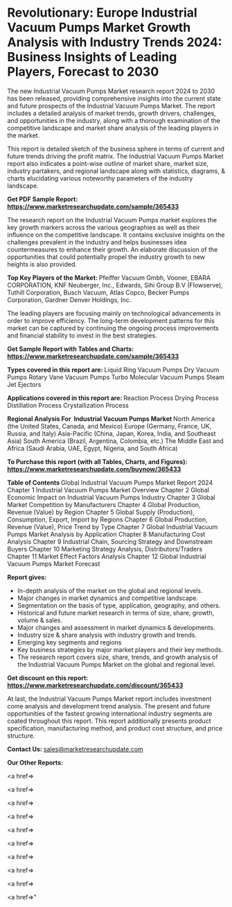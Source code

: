 # Revolutionary: Europe Industrial Vacuum Pumps Market Growth Analysis with Industry Trends 2024: Business Insights of Leading Players, Forecast to 2030

The new Industrial Vacuum Pumps Market research report 2024 to 2030 has been released, providing comprehensive insights into the current state and future prospects of the Industrial Vacuum Pumps Market. The report includes a detailed analysis of market trends, growth drivers, challenges, and opportunities in the industry, along with a thorough examination of the competitive landscape and market share analysis of the leading players in the market.

This report is detailed sketch of the business sphere in terms of current and future trends driving the profit matrix. The Industrial Vacuum Pumps Market report also indicates a point-wise outline of market share, market size, industry partakers, and regional landscape along with statistics, diagrams, &amp; charts elucidating various noteworthy parameters of the industry landscape.

<strong><b>Get PDF Sample Report: <a href=https://www.marketresearchupdate.com/sample/365433>https://www.marketresearchupdate.com/sample/365433</a></b></strong>

The research report on the Industrial Vacuum Pumps market explores the key growth markers across the various geographies as well as their influence on the competitive landscape. It contains exclusive insights on the challenges prevalent in the industry and helps businesses idea countermeasures to enhance their growth. An elaborate discussion of the opportunities that could potentially propel the industry growth to new heights is also provided.

<strong><b>Top Key Players of the Market:
</b></strong>Pfeiffer Vacuum Gmbh, Vooner, EBARA CORPORATION, KNF Neuberger, Inc., Edwards, Sihi Group B.V (Flowserve), Tuthill Corporation, Busch Vacuum, Atlas Copco, Becker Pumps Corporation, Gardner Denver Holdings, Inc.<strong><b>
</b></strong>

The leading players are focusing mainly on technological advancements in order to improve efficiency. The long-term development patterns for this market can be captured by continuing the ongoing process improvements and financial stability to invest in the best strategies.

<strong><b>Get Sample Report with Tables and Charts: <a href=https://www.marketresearchupdate.com/sample/365433>https://www.marketresearchupdate.com/sample/365433</a></b></strong>

<strong><b>Types covered in this report are:
</b></strong>Liquid Ring Vacuum Pumps
Dry Vacuum Pumps
Rotary Vane Vacuum Pumps
Turbo Molecular Vacuum Pumps
Steam Jet Ejectors<strong><b>
</b></strong>

<strong><b>Applications covered in this report are:
</b></strong>Reaction Process
Drying Process
Distillation Process
Crystallization Process<strong><b>
</b></strong>

<strong><b>Regional Analysis For  Industrial Vacuum Pumps Market</b></strong><strong><b>
</b></strong>North America (the United States, Canada, and Mexico)
Europe (Germany, France, UK, Russia, and Italy)
Asia-Pacific (China, Japan, Korea, India, and Southeast Asia)
South America (Brazil, Argentina, Colombia, etc.)
The Middle East and Africa (Saudi Arabia, UAE, Egypt, Nigeria, and South Africa)

<strong><b>To Purchase this report (with all Tables, Charts, and Figures): <a href=https://www.marketresearchupdate.com/buynow/365433>https://www.marketresearchupdate.com/buynow/365433</a></b></strong>

<strong><b>Table of Contents</b></strong><strong><b>
</b></strong>Global Industrial Vacuum Pumps Market Report 2024
Chapter 1 Industrial Vacuum Pumps Market Overview
Chapter 2 Global Economic Impact on Industrial Vacuum Pumps Industry
Chapter 3 Global Market Competition by Manufacturers
Chapter 4 Global Production, Revenue (Value) by Region
Chapter 5 Global Supply (Production), Consumption, Export, Import by Regions
Chapter 6 Global Production, Revenue (Value), Price Trend by Type
Chapter 7 Global Industrial Vacuum Pumps Market Analysis by Application
Chapter 8 Manufacturing Cost Analysis
Chapter 9 Industrial Chain, Sourcing Strategy and Downstream Buyers
Chapter 10 Marketing Strategy Analysis, Distributors/Traders
Chapter 11 Market Effect Factors Analysis
Chapter 12 Global Industrial Vacuum Pumps Market Forecast

<strong><b>Report gives:</b></strong>

- In-depth analysis of the market on the global and regional levels.
- Major changes in market dynamics and competitive landscape.
- Segmentation on the basis of type, application, geography, and others.
- Historical and future market research in terms of size, share, growth, volume &amp; sales.
- Major changes and assessment in market dynamics &amp; developments.
- Industry size &amp; share analysis with industry growth and trends.
- Emerging key segments and regions
- Key business strategies by major market players and their key methods.
- The research report covers size, share, trends, and growth analysis of the Industrial Vacuum Pumps Market on the global and regional level.

<strong><b>Get discount on this report: <a href=https://www.marketresearchupdate.com/discount/365433>https://www.marketresearchupdate.com/discount/365433</a></b></strong>

At last, the Industrial Vacuum Pumps Market report includes investment come analysis and development trend analysis. The present and future opportunities of the fastest growing international industry segments are coated throughout this report. This report additionally presents product specification, manufacturing method, and product cost structure, and price structure.

<strong><b>Contact Us:
</b></strong>sales@marketresearchupdate.com

<strong>Our Other Reports:</strong>

<a href=></a>

<a href=></a>

<a href=></a>

<a href=></a>

<a href=></a>

<a href=></a>

<a href=></a>

<a href=></a>

<a href=></a>

<a href=></a>"
